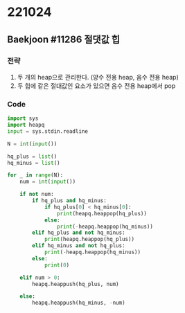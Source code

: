 # 221024

## Baekjoon #11286 절댓값 힙

### 전략
1. 두 개의 heap으로 관리한다. (양수 전용 heap, 음수 전용 heap)
2. 두 힙에 같은 절대값인 요소가 있으면 음수 전용 heap에서 pop

### Code
```python
import sys
import heapq
input = sys.stdin.readline

N = int(input())

hq_plus = list()
hq_minus = list()

for _ in range(N):
    num = int(input())

    if not num:
        if hq_plus and hq_minus:
            if hq_plus[0] < hq_minus[0]:
                print(heapq.heappop(hq_plus))
            else:
                print(-heapq.heappop(hq_minus))
        elif hq_plus and not hq_minus:
            print(heapq.heappop(hq_plus))
        elif hq_minus and not hq_plus:
            print(-heapq.heappop(hq_minus))
        else:
            print(0)

    elif num > 0:
        heapq.heappush(hq_plus, num)

    else:
        heapq.heappush(hq_minus, -num)
```